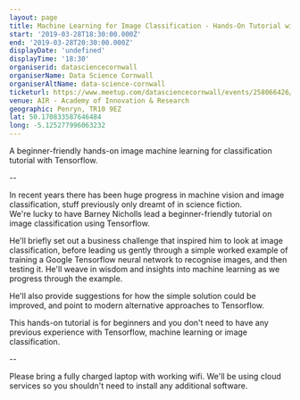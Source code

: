 ```yaml
---
layout: page
title: Machine Learning for Image Classification - Hands-On Tutorial with Tensorflow
start: '2019-03-28T18:30:00.000Z'
end: '2019-03-28T20:30:00.000Z'
displayDate: 'undefined'
displayTime: '18:30'
organiserid: datasciencecornwall
organiserName: Data Science Cornwall
organiserAltName: data-science-cornwall
ticketurl: https://www.meetup.com/datasciencecornwall/events/258066426/
venue: AIR - Academy of Innovation & Research
geographic: Penryn, TR10 9EZ
lat: 50.170833587646484
long: -5.125277996063232
---
```

<p>A beginner-friendly hands-on image machine learning for classification tutorial with Tensorflow.</p> <p>--</p> <p>In recent years there has been huge progress in machine vision and image classification, stuff previously only dreamt of in science fiction.<br/>We're lucky to have Barney Nicholls lead a beginner-friendly tutorial on image classification using Tensorflow.</p> <p>He'll briefly set out a business challenge that inspired him to look at image classification, before leading us gently through a simple worked example of training a Google Tensorflow neural network to recognise images, and then testing it. He'll weave in wisdom and insights into machine learning as we progress through the example.</p> <p>He'll also provide suggestions for how the simple solution could be improved, and point to modern alternative approaches to Tensorflow.</p> <p>This hands-on tutorial is for beginners and you don't need to have any previous experience with Tensorflow, machine learning or image classification.</p> <p>--</p> <p>Please bring a fully charged laptop with working wifi. We'll be using cloud services so you shouldn't need to install any additional software.</p> 
